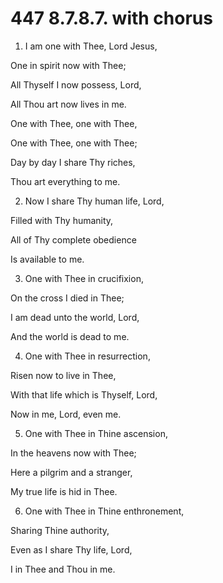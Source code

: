 # 447 8.7.8.7. with chorus

1.  I am one with Thee, Lord Jesus,

One in spirit now with Thee;

All Thyself I now possess, Lord,

All Thou art now lives in me.

One with Thee, one with Thee,

One with Thee, one with Thee;

Day by day I share Thy riches,

Thou art everything to me.

2.  Now I share Thy human life, Lord,

Filled with Thy humanity,

All of Thy complete obedience

Is available to me.

3.  One with Thee in crucifixion,

On the cross I died in Thee;

I am dead unto the world, Lord,

And the world is dead to me.

4.  One with Thee in resurrection,

Risen now to live in Thee,

With that life which is Thyself, Lord,

Now in me, Lord, even me.

5.  One with Thee in Thine ascension,

In the heavens now with Thee;

Here a pilgrim and a stranger,

My true life is hid in Thee.

6.  One with Thee in Thine enthronement,

Sharing Thine authority,

Even as I share Thy life, Lord,

I in Thee and Thou in me.

